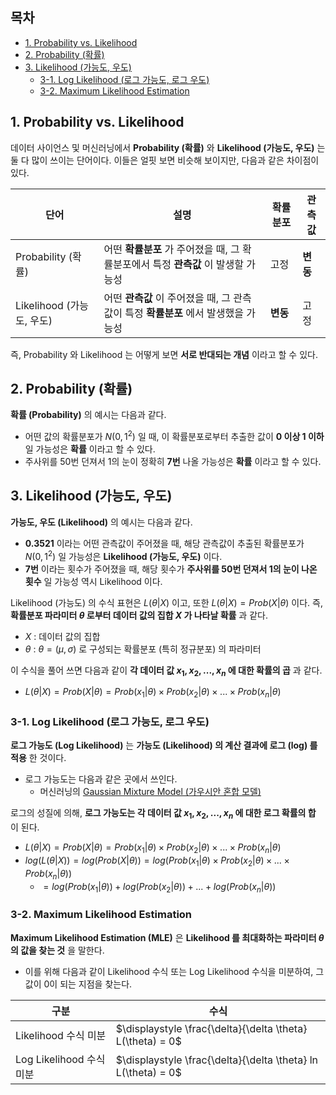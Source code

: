 ## 목차

* [1. Probability vs. Likelihood](#1-probability-vs-likelihood)
* [2. Probability (확률)](#2-probability-확률)
* [3. Likelihood (가능도, 우도)](#3-likelihood-가능도-우도)
  * [3-1. Log Likelihood (로그 가능도, 로그 우도)](#3-1-log-likelihood-로그-가능도-로그-우도)
  * [3-2. Maximum Likelihood Estimation](#3-2-maximum-likelihood-estimation)

## 1. Probability vs. Likelihood

데이터 사이언스 및 머신러닝에서 **Probability (확률)** 와 **Likelihood (가능도, 우도)** 는 둘 다 많이 쓰이는 단어이다. 이들은 얼핏 보면 비슷해 보이지만, 다음과 같은 차이점이 있다.

| 단어                   | 설명                                                  | 확률분포   | 관측값    |
|----------------------|-----------------------------------------------------|--------|--------|
| Probability (확률)     | 어떤 **확률분포** 가 주어졌을 때, 그 확률분포에서 특정 **관측값** 이 발생할 가능성 | 고정     | **변동** |
| Likelihood (가능도, 우도) | 어떤 **관측값** 이 주어졌을 때, 그 관측값이 특정 **확률분포** 에서 발생했을 가능성 | **변동** | 고정     |

즉, Probability 와 Likelihood 는 어떻게 보면 **서로 반대되는 개념** 이라고 할 수 있다.

## 2. Probability (확률)

**확률 (Probability)** 의 예시는 다음과 같다.

* 어떤 값의 확률분포가 $N(0, 1^2)$ 일 때, 이 확률분포로부터 추출한 값이 **0 이상 1 이하** 일 가능성은 **확률** 이라고 할 수 있다.
* 주사위를 50번 던져서 1의 눈이 정확히 **7번** 나올 가능성은 **확률** 이라고 할 수 있다.

## 3. Likelihood (가능도, 우도)

**가능도, 우도 (Likelihood)** 의 예시는 다음과 같다.

* **0.3521** 이라는 어떤 관측값이 주어졌을 때, 해당 관측값이 추출된 확률분포가 $N(0, 1^2)$ 일 가능성은 **Likelihood (가능도, 우도)** 이다.
* **7번** 이라는 횟수가 주어졌을 때, 해당 횟수가 **주사위를 50번 던져서 1의 눈이 나온 횟수** 일 가능성 역시 Likelihood 이다.

Likelihood (가능도) 의 수식 표현은 $L(\theta|X)$ 이고, 또한 $L(\theta|X) = Prob(X|\theta)$ 이다. 즉, **확률분포 파라미터 $\theta$ 로부터 데이터 값의 집합 $X$ 가 나타날 확률** 과 같다.

* $X$ : 데이터 값의 집합
* $\theta$ : $\theta = (\mu, \sigma)$ 로 구성되는 확률분포 (특히 정규분포) 의 파라미터

이 수식을 풀어 쓰면 다음과 같이 **각 데이터 값 $x_1, x_2, ..., x_n$ 에 대한 확률의 곱** 과 같다.

* $L(\theta|X) = Prob(X|\theta) = Prob(x_1|\theta) \times Prob(x_2|\theta) \times ... \times Prob(x_n|\theta)$

### 3-1. Log Likelihood (로그 가능도, 로그 우도)

**로그 가능도 (Log Likelihood)** 는 **가능도 (Likelihood) 의 계산 결과에 로그 (log) 를 적용** 한 것이다.

* 로그 가능도는 다음과 같은 곳에서 쓰인다.
  * 머신러닝의 [Gaussian Mixture Model (가우시안 혼합 모델)](../Machine%20Learning%20Models/머신러닝_모델_Gaussian_Mixture.md)

로그의 성질에 의해, **로그 가능도는 각 데이터 값 $x_1, x_2, ..., x_n$ 에 대한 로그 확률의 합** 이 된다.

* $L(\theta|X) = Prob(X|\theta) = Prob(x_1|\theta) \times Prob(x_2|\theta) \times ... \times Prob(x_n|\theta)$
* $log(L(\theta|X)) = log(Prob(X|\theta)) = log(Prob(x_1|\theta) \times Prob(x_2|\theta) \times ... \times Prob(x_n|\theta))$
  * $= log(Prob(x_1|\theta)) + log(Prob(x_2|\theta)) + ... + log(Prob(x_n|\theta))$

### 3-2. Maximum Likelihood Estimation

**Maximum Likelihood Estimation (MLE)** 은 **Likelihood 를 최대화하는 파라미터 $\theta$ 의 값을 찾는 것** 을 말한다.

* 이를 위해 다음과 같이 Likelihood 수식 또는 Log Likelihood 수식을 미분하여, 그 값이 0이 되는 지점을 찾는다.

| 구분                   | 수식                                                            |
|----------------------|---------------------------------------------------------------|
| Likelihood 수식 미분     | $\displaystyle \frac{\delta}{\delta \theta} L(\theta) = 0$    |
| Log Likelihood 수식 미분 | $\displaystyle \frac{\delta}{\delta \theta} ln L(\theta) = 0$ |